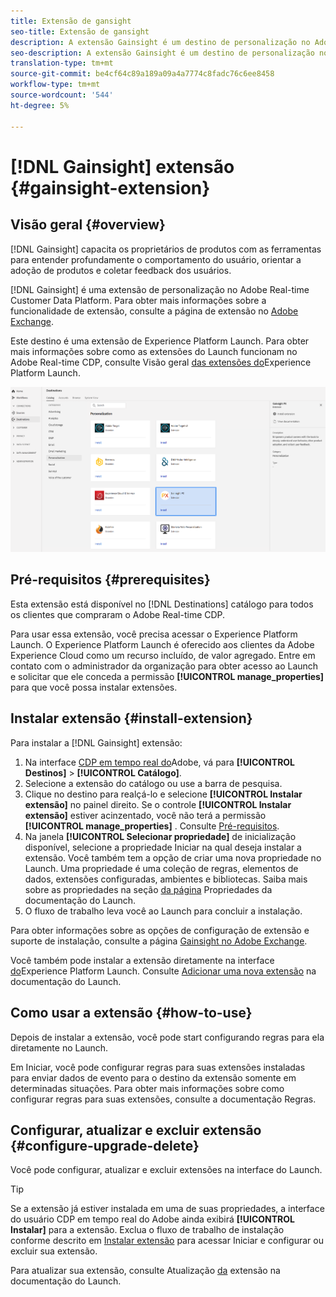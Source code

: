 ```yaml
---
title: Extensão de gansight
seo-title: Extensão de gansight
description: A extensão Gainsight é um destino de personalização no Adobe Real-time Customer Data Platform. Para obter mais informações sobre a funcionalidade de extensão, consulte a página de extensão no Adobe Exchange.
seo-description: A extensão Gainsight é um destino de personalização no Adobe Real-time Customer Data Platform. Para obter mais informações sobre a funcionalidade de extensão, consulte a página de extensão no Adobe Exchange.
translation-type: tm+mt
source-git-commit: be4cf64c89a189a09a4a7774c8fadc76c6ee8458
workflow-type: tm+mt
source-wordcount: '544'
ht-degree: 5%

---
```



# [!DNL Gainsight] extensão {#gainsight-extension}

## Visão geral {#overview}

[!DNL Gainsight] capacita os proprietários de produtos com as ferramentas para entender profundamente o comportamento do usuário, orientar a adoção de produtos e coletar feedback dos usuários.

[!DNL Gainsight] é uma extensão de personalização no Adobe Real-time Customer Data Platform. Para obter mais informações sobre a funcionalidade de extensão, consulte a página de extensão no [Adobe Exchange](https://www.adobeexchange.com/experiencecloud.details.103343.html).

Este destino é uma extensão de Experience Platform Launch. Para obter mais informações sobre como as extensões do Launch funcionam no Adobe Real-time CDP, consulte Visão geral [das extensões do](/help/rtcdp/destinations/experience-platform-launch-extensions.md)Experience Platform Launch.

![Extensão de gansight](assets/gainsight-extension.png)

## Pré-requisitos {#prerequisites}

Esta extensão está disponível no [!DNL Destinations] catálogo para todos os clientes que compraram o Adobe Real-time CDP.

Para usar essa extensão, você precisa acessar o Experience Platform Launch. O Experience Platform Launch é oferecido aos clientes da Adobe Experience Cloud como um recurso incluído, de valor agregado. Entre em contato com o administrador da organização para obter acesso ao Launch e solicitar que ele conceda a permissão **[!UICONTROL manage_properties]** para que você possa instalar extensões.

## Instalar extensão {#install-extension}

Para instalar a [!DNL Gainsight] extensão:

1. Na interface [CDP em tempo real do](http://platform.adobe.com/)Adobe, vá para **[!UICONTROL Destinos]** > **[!UICONTROL Catálogo]**.
2. Selecione a extensão do catálogo ou use a barra de pesquisa.
3. Clique no destino para realçá-lo e selecione **[!UICONTROL Instalar extensão]** no painel direito. Se o controle **[!UICONTROL Instalar extensão]** estiver acinzentado, você não terá a permissão **[!UICONTROL manage_properties]** . Consulte [Pré-requisitos](#prerequisites).
4. Na janela **[!UICONTROL Selecionar propriedade]** de inicialização disponível, selecione a propriedade Iniciar na qual deseja instalar a extensão. Você também tem a opção de criar uma nova propriedade no Launch. Uma propriedade é uma coleção de regras, elementos de dados, extensões configuradas, ambientes e bibliotecas. Saiba mais sobre as propriedades na seção [da página](https://docs.adobe.com/content/help/en/launch/using/reference/admin/companies-and-properties.html#properties-page) Propriedades da documentação do Launch.
5. O fluxo de trabalho leva você ao Launch para concluir a instalação.

Para obter informações sobre as opções de configuração de extensão e suporte de instalação, consulte a página [Gainsight no Adobe Exchange](https://www.adobeexchange.com/experiencecloud.details.103343.html).

Você também pode instalar a extensão diretamente na interface [do](https://launch.adobe.com/)Experience Platform Launch. Consulte [Adicionar uma nova extensão](https://docs.adobe.com/content/help/en/launch/using/reference/manage-resources/extensions/overview.html#add-a-new-extension) na documentação do Launch.

## Como usar a extensão {#how-to-use}

Depois de instalar a extensão, você pode start configurando regras para ela diretamente no Launch.

Em Iniciar, você pode configurar regras para suas extensões instaladas para enviar dados de evento para o destino da extensão somente em determinadas situações. Para obter mais informações sobre como configurar regras para suas extensões, consulte a documentação [](https://docs.adobe.com/help/pt-BR/launch/using/reference/manage-resources/rules.html)Regras.

## Configurar, atualizar e excluir extensão {#configure-upgrade-delete}

Você pode configurar, atualizar e excluir extensões na interface do Launch.

>[!TIP]
>
>Se a extensão já estiver instalada em uma de suas propriedades, a interface do usuário CDP em tempo real do Adobe ainda exibirá **[!UICONTROL Instalar]** para a extensão. Exclua o fluxo de trabalho de instalação conforme descrito em [Instalar extensão](#install-extension) para acessar Iniciar e configurar ou excluir sua extensão.

Para atualizar sua extensão, consulte Atualização [da](https://docs.adobe.com/content/help/en/launch/using/reference/manage-resources/extensions/extension-upgrade.html) extensão na documentação do Launch.